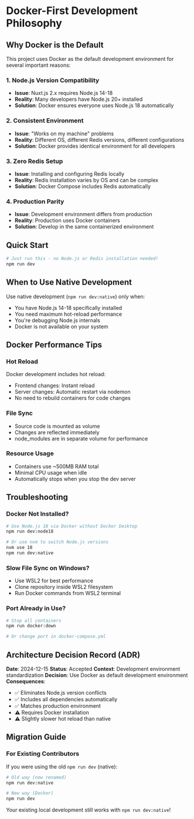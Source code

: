 # Docker-First Development Philosophy

## Why Docker is the Default

This project uses Docker as the default development environment for several important reasons:

### 1. Node.js Version Compatibility
- **Issue**: Nuxt.js 2.x requires Node.js 14-18
- **Reality**: Many developers have Node.js 20+ installed
- **Solution**: Docker ensures everyone uses Node.js 18 automatically

### 2. Consistent Environment
- **Issue**: "Works on my machine" problems
- **Reality**: Different OS, different Redis versions, different configurations
- **Solution**: Docker provides identical environment for all developers

### 3. Zero Redis Setup
- **Issue**: Installing and configuring Redis locally
- **Reality**: Redis installation varies by OS and can be complex
- **Solution**: Docker Compose includes Redis automatically

### 4. Production Parity
- **Issue**: Development environment differs from production
- **Reality**: Production uses Docker containers
- **Solution**: Develop in the same containerized environment

## Quick Start

```bash
# Just run this - no Node.js or Redis installation needed!
npm run dev
```

## When to Use Native Development

Use native development (`npm run dev:native`) only when:
- You have Node.js 14-18 specifically installed
- You need maximum hot-reload performance
- You're debugging Node.js internals
- Docker is not available on your system

## Docker Performance Tips

### Hot Reload
Docker development includes hot reload:
- Frontend changes: Instant reload
- Server changes: Automatic restart via nodemon
- No need to rebuild containers for code changes

### File Sync
- Source code is mounted as volume
- Changes are reflected immediately
- node_modules are in separate volume for performance

### Resource Usage
- Containers use ~500MB RAM total
- Minimal CPU usage when idle
- Automatically stops when you stop the dev server

## Troubleshooting

### Docker Not Installed?
```bash
# Use Node.js 18 via Docker without Docker Desktop
npm run dev:node18

# Or use nvm to switch Node.js versions
nvm use 18
npm run dev:native
```

### Slow File Sync on Windows?
- Use WSL2 for best performance
- Clone repository inside WSL2 filesystem
- Run Docker commands from WSL2 terminal

### Port Already in Use?
```bash
# Stop all containers
npm run docker:down

# Or change port in docker-compose.yml
```

## Architecture Decision Record (ADR)

**Date**: 2024-12-15
**Status**: Accepted
**Context**: Development environment standardization
**Decision**: Use Docker as default development environment
**Consequences**: 
- ✅ Eliminates Node.js version conflicts
- ✅ Includes all dependencies automatically
- ✅ Matches production environment
- ⚠️ Requires Docker installation
- ⚠️ Slightly slower hot reload than native

## Migration Guide

### For Existing Contributors

If you were using the old `npm run dev` (native):

```bash
# Old way (now renamed)
npm run dev:native

# New way (Docker)
npm run dev
```

Your existing local development still works with `npm run dev:native`!